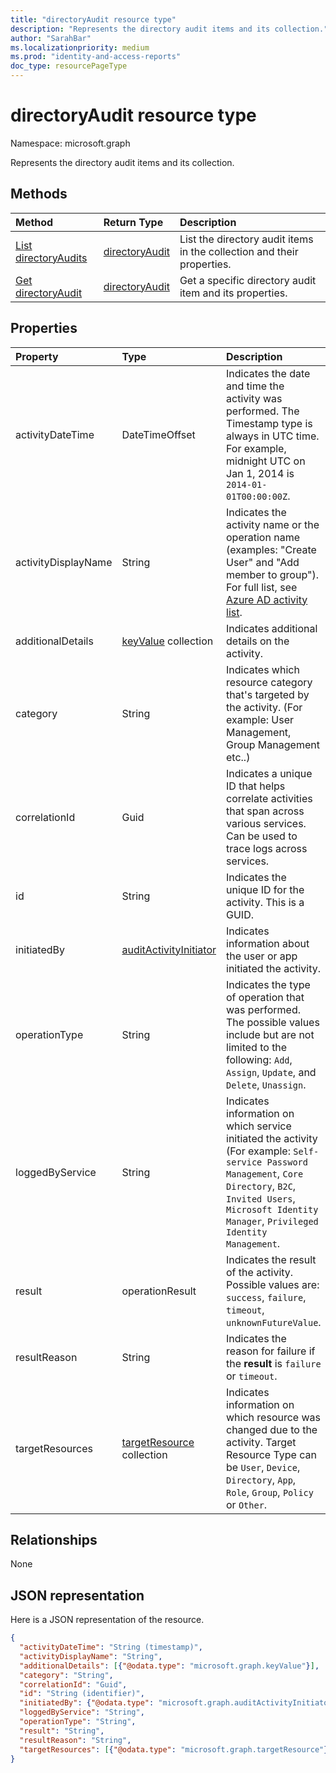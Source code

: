 ```yaml
---
title: "directoryAudit resource type"
description: "Represents the directory audit items and its collection."
author: "SarahBar"
ms.localizationpriority: medium
ms.prod: "identity-and-access-reports"
doc_type: resourcePageType
---
```


# directoryAudit resource type

Namespace: microsoft.graph

Represents the directory audit items and its collection.

## Methods

| Method		   | Return Type	|Description|
|:---------------|:--------|:----------|
|[List directoryAudits](../api/directoryaudit-list.md) | [directoryAudit](directoryaudit.md) |List the directory audit items in the collection and their properties.|
|[Get directoryAudit](../api/directoryaudit-get.md) | [directoryAudit](directoryaudit.md) |Get a specific directory audit item and its properties.|

## Properties

| Property            | Type                                                | Description                                                                                                                                                                                                                                                                        |
|:--------------------|:----------------------------------------------------|:-----------------------------------------------------------------------------------------------------------------------------------------------------------------------------------------------------------------------------------------------------------------------------------|
| activityDateTime    | DateTimeOffset                                      | Indicates the date and time the activity was performed. The Timestamp type is always in UTC time. For example, midnight UTC on Jan 1, 2014 is `2014-01-01T00:00:00Z`.                                                                                          |
| activityDisplayName | String                                              | Indicates the activity name or the operation name (examples: "Create User" and "Add member to group"). For full list, see [Azure AD activity list](/azure/active-directory/active-directory-reporting-activity-audit-logs#azure-ad-audit-activity-list). |
| additionalDetails   | [keyValue](keyvalue.md) collection                  | Indicates additional details on the activity.                                                                                                                                                                                                                                      |
| category            | String                                              | Indicates which resource category that's targeted by the activity. (For example: User Management, Group Management etc..)                                                                                                                                                          |
| correlationId       | Guid                                                | Indicates a unique ID that helps correlate activities that span across various services. Can be used to trace logs across services.                                                                                                                                                |
| id                  | String                                              | Indicates the unique ID for the activity. This is a GUID.                                                                                                                                                                                                                          |
| initiatedBy         | [auditActivityInitiator](auditactivityinitiator.md) | Indicates information about the user or app initiated the activity.                                                                                                                                                                                                                |
| operationType       | String                                              | Indicates the type of operation that was performed. The possible values include but are not limited to the following: `Add`, `Assign`, `Update`, and `Delete`, `Unassign`.                                                                                   |
| loggedByService     | String                                              | Indicates information on which service initiated the activity (For example: `Self-service Password Management`, `Core Directory`, `B2C`, `Invited Users`, `Microsoft Identity Manager`, `Privileged Identity Management`.                                                                      |
| result              | operationResult                                              | Indicates the result of the activity. Possible values are: `success`, `failure`, `timeout`, `unknownFutureValue`.                                                                                                                                                                   |
| resultReason        | String                                              | Indicates the reason for failure if the **result** is `failure` or `timeout`.                                                                                                                                                                                                                                 |
| targetResources     | [targetResource](targetresource.md) collection      | Indicates information on which resource was changed due to the activity. Target Resource Type can be `User`, `Device`, `Directory`, `App`, `Role`, `Group`, `Policy` or `Other`.                                                                                                                   |

## Relationships

None

## JSON representation

Here is a JSON representation of the resource.

<!-- {
  "blockType": "resource",
  "optionalProperties": [

  ],
  "@odata.type": "microsoft.graph.directoryAudit"
}-->

```json
{
  "activityDateTime": "String (timestamp)",
  "activityDisplayName": "String",
  "additionalDetails": [{"@odata.type": "microsoft.graph.keyValue"}],
  "category": "String",
  "correlationId": "Guid",
  "id": "String (identifier)",
  "initiatedBy": {"@odata.type": "microsoft.graph.auditActivityInitiator"},
  "loggedByService": "String",
  "operationType": "String",
  "result": "String",
  "resultReason": "String",
  "targetResources": [{"@odata.type": "microsoft.graph.targetResource"}]
}
```

<!-- uuid: 8fcb5dbc-d5aa-4681-8e31-b001d5168d79
2015-10-25 14:57:30 UTC -->
<!-- {
  "type": "#page.annotation",
  "description": "directoryAudit resource",
  "keywords": "",
  "section": "documentation",
  "tocPath": ""
}-->
